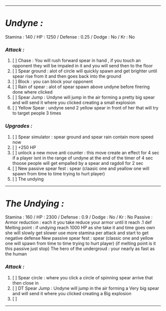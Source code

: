 __________________________________________________________________________
# ***Undyne :***
Stamina : 140 / HP : 1250 / Defense : 0.25 / Dodge : No / Kr : No
### ***Attack :***
1. [ ] Chase : You will rush forward spear in hand , if you touch an opponent they will be impaled in it and you will send then to the floor
2. [ ] Spear ground : alot of circle will quickly spawn and get brighter until spear rise from it and then goes back into the ground
3. [ ] Block : you can block your opponent 
4. [ ] Rain of spear : alot of spear spawn above undyne before firering done where clicked
5. [ ] Spear Jump : Undyne will jump in the air forming a pretty big spear and will send it where you clicked creating a small explosion
6. [ ] Yellow Spear : undyne send 2 yellow spear in front of her that will try to target people 3 times

### ***Upgrades :***
1. [ ]  Spear simulator : spear ground and spear rain contain more speed now
2. [ ] +250 HP
3. [ ] unlock a new move anti counter : this move create an effect for 4 sec if a player isnt in the range of undyne at the end of the timer of 4 sec thoose people will get empalled by a spear and ragdoll for 2 sec
4. [ ] New passive spear fest : spear (claasic one and yeallow one will spawn from time to time trying to hurt player)
5. [ ] The undying
__________________________________________________________________________
# ***The Undying :***
Stamina : 160 / HP : 2300 / Defense : 0.9 / Dodge : No / Kr : No
Passive :
	Armor reduction : each it you take reduce your armor until it reach .1 def 
	Melting point : if undying reach 1000 HP as she take it and time goes own she will slowly get slower use more stamina per attack and start to get negative defense
	New passive spear fest : spear (classic one and yellow one will spawn from time to time trying to hurt player) (if melting point is it this passive just stop)
	The hero of the undergroud : your nearly as fast as the human
### ***Attack :***
1. [ ] Spear circle : where you click a circle of spinning spear arrive that then close in 
2. [ ] DT Spear Jump : Undyne will jump in the air forming a Very big spear and will send it where you clicked creating a Big explosion
3. [ ] 
__________________________________________________________________________
